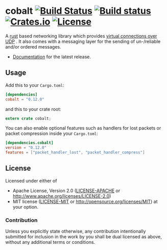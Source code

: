 # cobalt [![Build Status](https://img.shields.io/travis/BonsaiDen/cobalt-rs/master.svg?style=flat-square)](https://travis-ci.org/BonsaiDen/cobalt-rs) [![Build status](https://img.shields.io/appveyor/ci/BonsaiDen/cobalt-rs/master.svg?style=flat-square)](https://ci.appveyor.com/project/BonsaiDen/cobalt-rs) [![Crates.io](https://img.shields.io/crates/v/cobalt.svg?style=flat-square)](https://crates.io/crates/cobalt) [![License](https://img.shields.io/crates/l/cobalt.svg?style=flat-square)]() 

A [rust](https://rust-lang.org/) based networking library which provides [virtual 
connections over UDP](http://gafferongames.com/networking-for-game-programmers/udp-vs-tcp/) .
It also comes with a messaging layer for the sending of un-/reliable and/or 
ordered messages.

- [Documentation](https://bonsaiden.github.io/cobalt-rs/doc/cobalt/) for the latest release.


## Usage

Add this to your `Cargo.toml`:

```toml
[dependencies]
cobalt = "0.12.0"
```

and this to your crate root:

```rust
extern crate cobalt;
```

You can also enable optional features such as handlers for lost packets or
packet compression inside your `Cargo.toml`:

```toml
[dependencies.cobalt]
version = "0.12.0"
features = ["packet_handler_lost", "packet_handler_compress"]
```

## License

Licensed under either of
 * Apache License, Version 2.0 ([LICENSE-APACHE](LICENSE-APACHE) or http://www.apache.org/licenses/LICENSE-2.0)
 * MIT license ([LICENSE-MIT](LICENSE-MIT) or http://opensource.org/licenses/MIT)
at your option.


### Contribution

Unless you explicitly state otherwise, any contribution intentionally submitted
for inclusion in the work by you shall be dual licensed as above, without any
additional terms or conditions.

